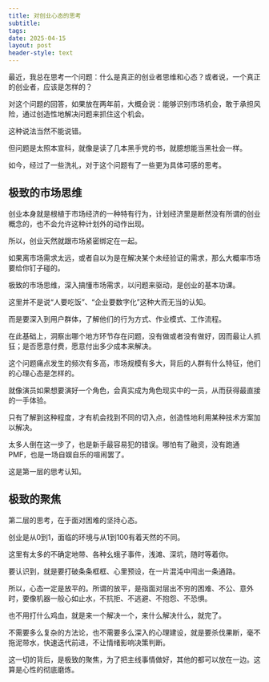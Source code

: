 ```yaml
---
title: 对创业心态的思考
subtitle: 
tags: 
date: 2025-04-15
layout: post
header-style: text
---
```


最近，我总在思考一个问题：什么是真正的创业者思维和心态？或者说，一个真正的创业者，应该是怎样的？

对这个问题的回答，如果放在两年前，大概会说：能够识别市场机会，敢于承担风险，通过创造性地解决问题来抓住这个机会。

这种说法当然不能说错。

但问题是太照本宣科，就像是读了几本黑手党的书，就臆想能当黑社会一样。

如今，经过了一些洗礼，对于这个问题有了一些更为具体可感的思考。

## 极致的市场思维

创业本身就是根植于市场经济的一种特有行为，计划经济里是断然没有所谓的创业概念的，也不会允许这种计划外的动作出现。

所以，创业天然就跟市场紧密绑定在一起。

如果离市场需求太远，或者自以为是在解决某个未经验证的需求，那么大概率市场要给你钉子碰的。

极致的市场思维，深入搞懂市场需求，以问题来驱动，是创业的基本功课。

这里并不是说“人要吃饭”、“企业要数字化”这种大而无当的认知。

而是要深入到用户群体，了解他们的行为方式、作业模式、工作流程。

在此基础上，洞察出哪个地方环节存在问题，没有做或者没有做好，因而最让人抓狂；是否愿意付费，愿意付出多少成本来解决。

这个问题痛点发生的频次有多高，市场规模有多大，背后的人群有什么特征，他们的心理心态是怎样的。

就像演员如果想要演好一个角色，会真实成为角色现实中的一员，从而获得最直接的一手体验。

只有了解到这种程度，才有机会找到不同的切入点，创造性地利用某种技术方案加以解决。

太多人倒在这一步了，也是新手最容易犯的错误。哪怕有了融资，没有跑通PMF，也是一场自娱自乐的喧闹罢了。

这是第一层的思考认知。

## 极致的聚焦

第二层的思考，在于面对困难的坚持心态。

创业是从0到1，面临的环境与从1到100有着天然的不同。

这里有太多的不确定地带、各种幺蛾子事件，浅滩、深坑，随时等着你。

要认识到，就是要打破条条框框、心里预设，在一片混沌中闯出一条通路。

所以，心态一定是放平的。所谓的放平，是指面对层出不穷的困难、不公、意外时，要像机器一般心如止水，不抗拒、不逃避、不抱怨、不恐惧。

也不用打什么鸡血，就是来一个解决一个，来什么解决什么，就完了。

不需要多么复杂的方法论，也不需要多么深入的心理建设，就是要杀伐果断，毫不拖泥带水，快速迭代前进，不让情绪影响决策判断。

这一切的背后，是极致的聚焦，为了把主线事情做好，其他的都可以放在一边。这算是心性的彻底磨炼。
